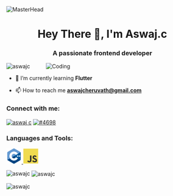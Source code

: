 ![MasterHead](https://camo.githubusercontent.com/48ec00ed4c84e771db4a1db90b56352923a8d644452a32b434d68e97006c9337/68747470733a2f2f63686b736b696c6c732e636f6d2f77702d636f6e74656e742f75706c6f6164732f323032302f30342f504e432d416e696d617465642d42616e6e6572732e676966)
<h1 align="center">Hey There 👋, I'm Aswaj.c</h1>
<h3 align="center">A passionate frontend developer</h3>
<img align="right" alt="Coding" width="400" src="https://camo.githubusercontent.com/40165a147c3dcea0fa1db780bb533fc5f98546ccfb9d5d05ddb2f429277f5348/68747470733a2f2f616e616c7974696373696e6469616d61672e636f6d2f77702d636f6e74656e742f75706c6f6164732f323031382f31322f646576656c6f7065722d6472696262626c652e676966">

<p align="left"> <img src="https://komarev.com/ghpvc/?username=aswajc&label=Profile%20views&color=0e75b6&style=flat" alt="aswajc" /> </p>

- 🌱 I’m currently learning **Flutter**

- 📫 How to reach me **aswajcheruvath@gmail.com**

<h3 align="left">Connect with me:</h3>
<p align="left">
<a href="https://linkedin.com/in/aswaj c" target="blank"><img align="center" src="https://raw.githubusercontent.com/rahuldkjain/github-profile-readme-generator/master/src/images/icons/Social/linked-in-alt.svg" alt="aswaj c" height="30" width="40" /></a>
<a href="https://discord.gg/#4698" target="blank"><img align="center" src="https://raw.githubusercontent.com/rahuldkjain/github-profile-readme-generator/master/src/images/icons/Social/discord.svg" alt="#4698" height="30" width="40" /></a>
</p>

<h3 align="left">Languages and Tools:</h3>
<p align="left"> <a href="https://www.w3schools.com/cpp/" target="_blank" rel="noreferrer"> <img src="https://raw.githubusercontent.com/devicons/devicon/master/icons/cplusplus/cplusplus-original.svg" alt="cplusplus" width="40" height="40"/> </a> <a href="https://developer.mozilla.org/en-US/docs/Web/JavaScript" target="_blank" rel="noreferrer"> <img src="https://raw.githubusercontent.com/devicons/devicon/master/icons/javascript/javascript-original.svg" alt="javascript" width="40" height="40"/> </a> </p>

<p><img align="left" src="https://github-readme-stats.vercel.app/api/top-langs?username=aswajc&show_icons=true&locale=en&layout=compact" alt="aswajc" /></p>

<p>&nbsp;<img align="center" src="https://github-readme-stats.vercel.app/api?username=aswajc&show_icons=true&locale=en" alt="aswajc" /></p>

<p><img align="center" src="https://github-readme-streak-stats.herokuapp.com/?user=aswajc&" alt="aswajc" /></p>

